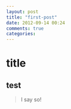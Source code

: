 ```yaml
---
layout: post
title: "first-post"
date: 2012-09-14 00:24
comments: true
categories: 
---
```

# title
## test

> I say so!